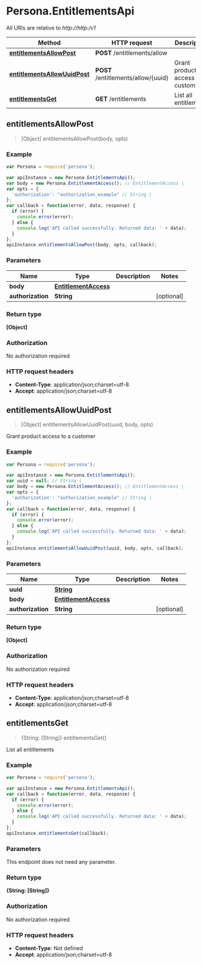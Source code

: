 # Persona.EntitlementsApi

All URIs are relative to *http://http:/v1*

Method | HTTP request | Description
------------- | ------------- | -------------
[**entitlementsAllowPost**](EntitlementsApi.md#entitlementsAllowPost) | **POST** /entitlements/allow | 
[**entitlementsAllowUuidPost**](EntitlementsApi.md#entitlementsAllowUuidPost) | **POST** /entitlements/allow/{uuid} | Grant product access to a customer
[**entitlementsGet**](EntitlementsApi.md#entitlementsGet) | **GET** /entitlements | List all entitlements



## entitlementsAllowPost

> [Object] entitlementsAllowPost(body, opts)



### Example

```javascript
var Persona = require('persona');

var apiInstance = new Persona.EntitlementsApi();
var body = new Persona.EntitlementAccess(); // EntitlementAccess | 
var opts = {
  'authorization': "authorization_example" // String | 
};
var callback = function(error, data, response) {
  if (error) {
    console.error(error);
  } else {
    console.log('API called successfully. Returned data: ' + data);
  }
};
apiInstance.entitlementsAllowPost(body, opts, callback);
```

### Parameters



Name | Type | Description  | Notes
------------- | ------------- | ------------- | -------------
 **body** | [**EntitlementAccess**](EntitlementAccess.md)|  | 
 **authorization** | **String**|  | [optional] 

### Return type

**[Object]**

### Authorization

No authorization required

### HTTP request headers

- **Content-Type**: application/json;charset=utf-8
- **Accept**: application/json;charset=utf-8


## entitlementsAllowUuidPost

> [Object] entitlementsAllowUuidPost(uuid, body, opts)

Grant product access to a customer

### Example

```javascript
var Persona = require('persona');

var apiInstance = new Persona.EntitlementsApi();
var uuid = null; // String | 
var body = new Persona.EntitlementAccess(); // EntitlementAccess | 
var opts = {
  'authorization': "authorization_example" // String | 
};
var callback = function(error, data, response) {
  if (error) {
    console.error(error);
  } else {
    console.log('API called successfully. Returned data: ' + data);
  }
};
apiInstance.entitlementsAllowUuidPost(uuid, body, opts, callback);
```

### Parameters



Name | Type | Description  | Notes
------------- | ------------- | ------------- | -------------
 **uuid** | [**String**](.md)|  | 
 **body** | [**EntitlementAccess**](EntitlementAccess.md)|  | 
 **authorization** | **String**|  | [optional] 

### Return type

**[Object]**

### Authorization

No authorization required

### HTTP request headers

- **Content-Type**: application/json;charset=utf-8
- **Accept**: application/json;charset=utf-8


## entitlementsGet

> {String: [String]} entitlementsGet()

List all entitlements

### Example

```javascript
var Persona = require('persona');

var apiInstance = new Persona.EntitlementsApi();
var callback = function(error, data, response) {
  if (error) {
    console.error(error);
  } else {
    console.log('API called successfully. Returned data: ' + data);
  }
};
apiInstance.entitlementsGet(callback);
```

### Parameters

This endpoint does not need any parameter.

### Return type

**{String: [String]}**

### Authorization

No authorization required

### HTTP request headers

- **Content-Type**: Not defined
- **Accept**: application/json;charset=utf-8

